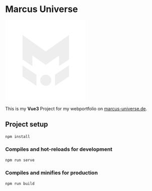 # Marcus Universe

<a target="_blank" href="https://marcus-universe.de"> <img src="./src/assets/logo/mu-logo.svg" width="256"> </a>

This is my **Vue3** Project for my webportfolio on [marcus-universe.de](https://marcus-universe.de).

## Project setup

```
npm install
```

### Compiles and hot-reloads for development

```
npm run serve
```

### Compiles and minifies for production

```
npm run build
```
